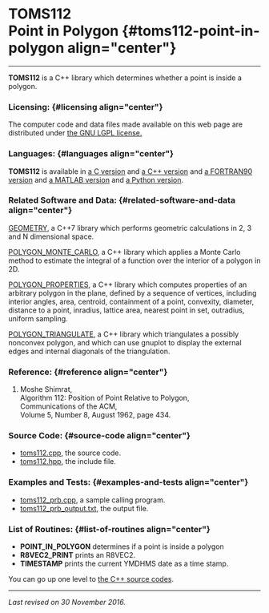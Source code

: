 TOMS112\
Point in Polygon {#toms112-point-in-polygon align="center"}
================

------------------------------------------------------------------------

**TOMS112** is a C++ library which determines whether a point is inside
a polygon.

### Licensing: {#licensing align="center"}

The computer code and data files made available on this web page are
distributed under [the GNU LGPL license.](../../txt/gnu_lgpl.txt)

### Languages: {#languages align="center"}

**TOMS112** is available in [a C
version](../../c_src/toms112/toms112.html) and [a C++
version](../../cpp_src/toms112/toms112.html) and [a FORTRAN90
version](../../f_src/toms112/toms112.html) and [a MATLAB
version](../../m_src/toms112/toms112.html) and [a Python
version](../../py_src/toms112/toms112.html).

### Related Software and Data: {#related-software-and-data align="center"}

[GEOMETRY](../../cpp_src/geometry/geometry.html), a C++7 library which
performs geometric calculations in 2, 3 and N dimensional space.

[POLYGON\_MONTE\_CARLO](../../cpp_src/polygon_monte_carlo/polygon_monte_carlo.html),
a C++ library which applies a Monte Carlo method to estimate the
integral of a function over the interior of a polygon in 2D.

[POLYGON\_PROPERTIES](../../cpp_src/polygon_properties/polygon_properties.html),
a C++ library which computes properties of an arbitrary polygon in the
plane, defined by a sequence of vertices, including interior angles,
area, centroid, containment of a point, convexity, diameter, distance to
a point, inradius, lattice area, nearest point in set, outradius,
uniform sampling.

[POLYGON\_TRIANGULATE](../../cpp_src/polygon_triangulate/polygon_triangulate.html),
a C++ library which triangulates a possibly nonconvex polygon, and which
can use gnuplot to display the external edges and internal diagonals of
the triangulation.

### Reference: {#reference align="center"}

1.  Moshe Shimrat,\
    Algorithm 112: Position of Point Relative to Polygon,\
    Communications of the ACM,\
    Volume 5, Number 8, August 1962, page 434.

### Source Code: {#source-code align="center"}

-   [toms112.cpp](toms112.cpp), the source code.
-   [toms112.hpp](toms112.hpp), the include file.

### Examples and Tests: {#examples-and-tests align="center"}

-   [toms112\_prb.cpp](toms112_prb.cpp), a sample calling program.
-   [toms112\_prb\_output.txt](toms112_prb_output.txt), the output file.

### List of Routines: {#list-of-routines align="center"}

-   **POINT\_IN\_POLYGON** determines if a point is inside a polygon
-   **R8VEC2\_PRINT** prints an R8VEC2.
-   **TIMESTAMP** prints the current YMDHMS date as a time stamp.

You can go up one level to [the C++ source codes](../cpp_src.html).

------------------------------------------------------------------------

*Last revised on 30 November 2016.*
